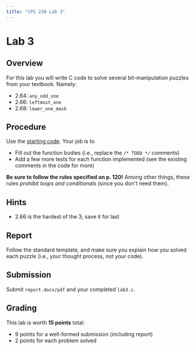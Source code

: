 ```yaml
---
title: "CPS 230 Lab 3"
---
```


# Lab 3
## Overview

For this lab you will write C code to solve several bit-manipulation puzzles from your textbook.  Namely:

* 2.64: `any_odd_one`
* 2.66: `leftmost_one`
* 2.68: `lower_one_mask`

## Procedure

Use the [starting code](/course/bju/content/cps230/downloads/lab3.c).  Your job is to

* Fill out the function bodies (i.e., replace the `/* TODO */` comments)
* Add a few more tests for each function implemented (see the existing comments in the code for more)

**Be sure to follow the rules specified on p. 120!**  Among other things, these rules *prohibit loops and conditionals* (since you don't need them).

## Hints

* 2.66 is the hardest of the 3; save it for last

## Report

Follow the standard template, and make sure you explain how you solved each puzzle (i.e., your thought process, not your code).

## Submission

Submit `report.docx/pdf` and your completed `lab3.c`.

## Grading

This lab is worth **15 points** total:

* 9 points for a well-formed submission (including report)
* 2 points for each problem solved